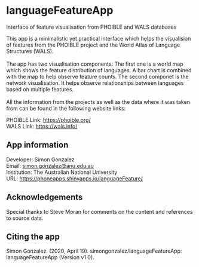 # languageFeatureApp
Interface of feature visualisation from PHOIBLE and WALS databases

This app is a minimalistic yet practical interface which helps the visualision of features from the PHOIBLE project and the World Atlas of Language Structures (WALS).<br/><br/>The app has two visualisation components. The first one is a world map which shows the feature distribution of languages. A bar chart is combined with the map to help observe feature counts. The second componet is the network visualisation. It helps observe relationships between languages based on multiple features.<br/><br/>All the information from the projects as well as the data where it was taken from can be found in the following website links:

PHOIBLE Link: https://phoible.org/
<br/>
WALS Link: https://wals.info/

## App information
Developer: Simon Gonzalez
<br/>
Email: simon.gonzalez@anu.edu.au
<br/>
Institution: The Australian National University
<br/>
URL: https://phoneapps.shinyapps.io/languageFeature/

## Acknowledgements
Special thanks to Steve Moran for comments on the content and references to source data.

## Citing the app
Simon Gonzalez. (2020, April 19). simongonzalez/languageFeatureApp: languageFeatureApp (Version v1.0).
